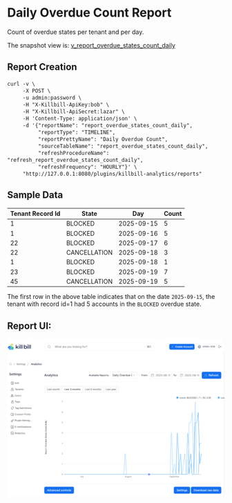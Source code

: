 # Daily Overdue Count Report

Count of overdue states per tenant and per day.

The snapshot view is: [v_report_overdue_states_count_daily](v_report_overdue_states_count_daily.ddl)

## Report Creation

```
curl -v \
     -X POST \
     -u admin:password \
     -H "X-Killbill-ApiKey:bob" \
     -H "X-Killbill-ApiSecret:lazar" \
     -H 'Content-Type: application/json' \
     -d '{"reportName": "report_overdue_states_count_daily",
          "reportType": "TIMELINE",
          "reportPrettyName": "Daily Overdue Count",
          "sourceTableName": "report_overdue_states_count_daily",
          "refreshProcedureName": "refresh_report_overdue_states_count_daily",
          "refreshFrequency": "HOURLY"}' \
     "http://127.0.0.1:8080/plugins/killbill-analytics/reports"
```

## Sample Data

| Tenant Record Id | State        | Day    | Count |
|------------------|--------------|------------|-------|
| 1                | BLOCKED      | 2025-09-15 | 5     |
| 1                | BLOCKED      | 2025-09-16 | 5     |
| 22               | BLOCKED      | 2025-09-17 | 6     |
| 22               | CANCELLATION | 2025-09-18 | 3     |
| 1                | BLOCKED      | 2025-09-18 | 1     |
| 23               | BLOCKED      | 2025-09-19 | 7     |
| 45               | CANCELLATION | 2025-09-19 | 5     |


The first row in the above table indicates that on the date `2025-09-15`, the tenant with record id=1 had 5 accounts in the `BLOCKED` overdue state.

## Report UI:

![overdue-states-count-daily.png](overdue-states-count-daily.png)



